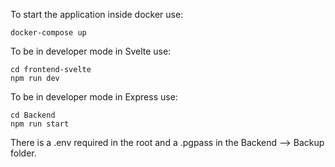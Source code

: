To start the application inside docker use:
```
docker-compose up
```

To be in developer mode in Svelte use:
```
cd frontend-svelte
npm run dev
```

To be in developer mode in Express use:
```
cd Backend
npm run start
```

There is a .env required in the root and a .pgpass in the Backend --> Backup folder.